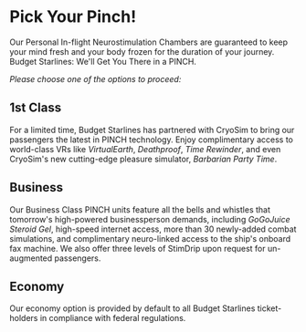 # Pick Your Pinch!

Our Personal In-flight Neurostimulation Chambers are guaranteed to keep your mind fresh and your body frozen for the duration of your journey. Budget Starlines: We'll Get You There in a PINCH.

*Please choose one of the options to proceed:*

## 1st Class

For a limited time, Budget Starlines has partnered with CryoSim to bring our passengers the latest in PINCH technology. Enjoy complimentary access to world-class VRs like *VirtualEarth*, *Deathproof*, *Time Rewinder*, and even CryoSim's new cutting-edge pleasure simulator, *Barbarian Party Time*.

## Business

Our Business Class PINCH units feature all the bells and whistles that tomorrow's high-powered businessperson demands, including *GoGoJuice Steroid Gel*, high-speed internet access, more than 30 newly-added combat simulations, and complimentary neuro-linked access to the ship's onboard fax machine. We also offer three levels of StimDrip upon request for un-augmented passengers.

## Economy

Our economy option is provided by default to all Budget Starlines ticket-holders in compliance with federal regulations.
